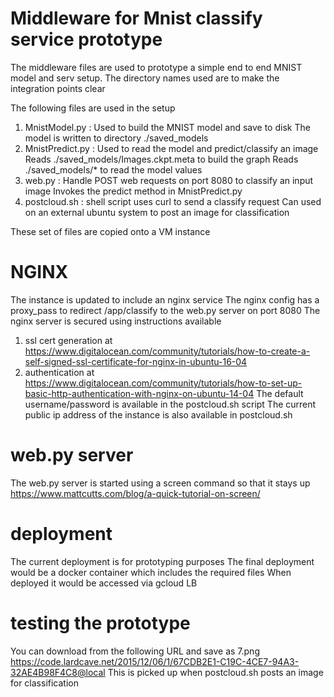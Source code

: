 # Middleware for Mnist classify service prototype

The middleware files are used to prototype a simple end to end MNIST model and serv setup. The directory names used are to make the integration points clear

The following files are used in the setup
1. MnistModel.py : Used to build the MNIST model and save to disk
   The model is written to directory ./saved_models
2. MnistPredict.py : Used to read the model and predict/classify an image
   Reads ./saved_models/Images.ckpt.meta to build the graph
   Reads ./saved_models/* to read the model values 
3. web.py : Handle POST web requests on port 8080 to classify an input image
   Invokes the predict method in MnistPredict.py
4. postcloud.sh : shell script uses curl to send a classify request 
   Can used on an external ubuntu system to post an image for classification

These set of files are copied onto a VM instance
# NGINX
The instance is updated to include an nginx service
The nginx config has a proxy_pass to redirect /app/classify to the web.py server on port 8080
The nginx server is secured using instructions available 
1. ssl cert generation at https://www.digitalocean.com/community/tutorials/how-to-create-a-self-signed-ssl-certificate-for-nginx-in-ubuntu-16-04
2. authentication at https://www.digitalocean.com/community/tutorials/how-to-set-up-basic-http-authentication-with-nginx-on-ubuntu-14-04
The default username/password is available in the postcloud.sh script
The current public ip address of the instance is also available in postcloud.sh

# web.py server
The web.py server is started using a screen command so that it stays up
https://www.mattcutts.com/blog/a-quick-tutorial-on-screen/

# deployment
The current deployment is for prototyping purposes
The final deployment would be a docker container which includes the required files
When deployed it would be accessed via gcloud LB

# testing the prototype
You can download from the following URL and save as 7.png
https://code.lardcave.net/2015/12/06/1/67CDB2E1-C19C-4CE7-94A3-32AE4B98F4C8@local
This is picked up when postcloud.sh posts an image for classification
